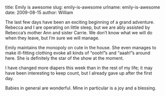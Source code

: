 title: Emily is awesome
slug: emily-is-awesome
urlname: emily-is-awesome
date: 2009-08-15
author: William

The last few days have been an exciting beginning of a grand adventure. Rebecca
and I are operating on little sleep, but we are ably assisted by
Rebecca&#x02bc;s mother Ann and sister Carrie. We don&#x02bc;t know what we will
do when they leave, but I&#x02bc;m sure we will manage.

Emily maintains the monopoly on cute in the house. She even manages to make
ill-fitting clothing evoke all kinds of &ldquo;oooh!&rdquo;s and
&ldquo;aaah!&rdquo;s around here. She is definitely the star of the show at the
moment.

I have changed more diapers this week than in the rest of my life; it may have
been interesting to keep count, but I already gave up after the first day.

Babies in general are wonderful. Mine in particular is a joy and a blessing.
